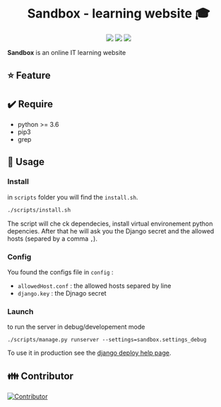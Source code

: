 <h1 align="center">Sandbox - learning website 🎓</h1>

<p align="center">
  <img src="https://img.shields.io/github/v/tag/JulesdeCube/Sandbox?label=version&style=flat-square"/>
  <img src="https://img.shields.io/github/license/JulesdeCube/Sandbox?style=flat-square"/>
  <img src="https://img.shields.io/github/downloads/JulesdeCube/Sandbox/total?style=flat-square"/>
</p>

**Sandbox** is an online IT learning website

## ⭐ Feature

## ✔️ Require
- python >= 3.6
- pip3
- grep

## 📘 Usage
### Install
in `scripts` folder you will find the `install.sh`.
```sh
./scripts/install.sh
```
The script will che ck dependecies, install virtual environement python depencies. After that he will ask you the Django secret and the allowed hosts (separed by a comma `,`).

### Config
You found the configs file in `config` :
- `allowedHost.conf` : the allowed hosts separed by line
- `django.key` : the Djnago secret

### Launch
to run the server in debug/developement mode
```
./scripts/manage.py runserver --settings=sandbox.settings_debug
```

To use it in production see the [django deploy help page](https://docs.djangoproject.com/en/3.1/howto/deployment/).


## 👪 Contributor
[![Contributor](https://contributors-img.web.app/image?repo=JulesdeCube/Sandbox)](https://github.com/JulesdeCube/Sandbox/graphs/contributors)
